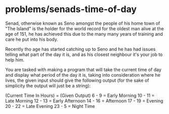 # problems/senads-time-of-day

Senad, otherwise known as Seno amongst the people
of his home town of "The Island" is the holder for
the world record for the oldest man alive at the
age of 151, he has achieved this due to the many 
many years of training and care he put into his body. 

Recently tho age has started catching up to Seno 
and he has had issues telling what part of the day 
it is, and as his closest neighbour it's your job
to help him.

You are tasked with making a program that will take
the current time of day and display what period of
the day it is, taking into consideration where he
lives, the given input should give the following
output (for the sake of simplicity the output will
just be a string):

(Current Time In Hours) =   (Given Output)
         6 -  9         =   Early Morning
        10 - 11         =   Late Morning
        12 - 13         =   Early Afternoon
        14 - 16         =   Afternoon
        17 - 19         =   Evening
        20 - 22         =   Late Evening 
        23 -  5         =   Night Time